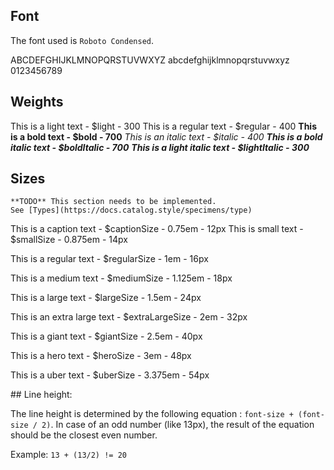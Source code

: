 ## Font

The font used is `Roboto Condensed`.

ABCDEFGHIJKLMNOPQRSTUVWXYZ abcdefghijklmnopqrstuvwxyz 0123456789

## Weights

This is a light text - $light - 300 This is a regular text - $regular - 400
**This is a bold text - $bold - 700** _This is an italic text - $italic - 400_
**_This is a bold italic text - $boldItalic - 700_** **_This is a light italic
text - $lightItalic - 300_**

## Sizes

```hint
**TODO** This section needs to be implemented.
See [Types](https://docs.catalog.style/specimens/type)
```

This is a caption text - $captionSize - 0.75em - 12px This is small text -
$smallSize - 0.875em - 14px

This is a regular text - $regularSize - 1em - 16px

This is a medium text - $mediumSize - 1.125em - 18px

This is a large text - $largeSize - 1.5em - 24px

This is an extra large text - $extraLargeSize - 2em - 32px

This is a giant text - $giantSize - 2.5em - 40px

This is a hero text - $heroSize - 3em - 48px

This is a uber text - $uberSize - 3.375em - 54px

## Line height:

The line height is determined by the following equation :
`font-size + (font-size / 2)`. In case of an odd number (like 13px), the result
of the equation should be the closest even number.

Example: `13 + (13/2) != 20`

